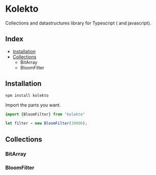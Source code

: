 # Kolekto

Collections and datastructures library for Typescript ( and javascript).

## Index

- [Installation](#Installation)
- [Collections](#Collections)
  - BitArray
  - BloomFilter

## Installation

```
npm install kolekto 
```

Import the parts you want.

```typescript
import {BloomFilter} from "kolekto"

let filter = new BloomFilter(10000);
```

## Collections

### BitArray

### BloomFilter

